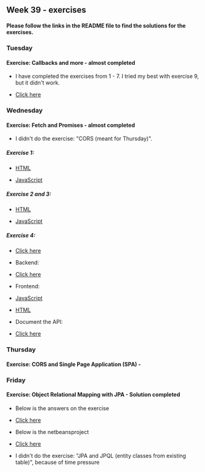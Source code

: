 ## Week 39 - exercises 

#### Please follow the links in the README file to find the solutions for the exercises.

### Tuesday

#### Exercise: Callbacks and more - almost completed

* I have completed the exercises from 1 - 7. I tried my best with exercise 9, but it didn't work. 

* [Click here](https://github.com/amandajuhl95/week39/blob/master/Tuesday/tuesdayExercise.js)

### Wednesday

#### Exercise: Fetch and Promises - almost completed

* I didn't do the exercise: "CORS (meant for Thursday)". 

##### Exercise 1:

* [HTML](https://github.com/amandajuhl95/week39/blob/master/Wednesday/wednesdayJoke/public/index.html)

* [JavaScript](https://github.com/amandajuhl95/week39/blob/master/Wednesday/wednesdayJoke/src/index.js)

##### Exercise 2 and 3:

* [HTML](https://github.com/amandajuhl95/week39/blob/master/Wednesday/wednesdayExercise/public/index.html)

* [JavaScript](https://github.com/amandajuhl95/week39/blob/master/Wednesday/wednesdayExercise/src/index.js)

##### Exercise 4:

* [Click here](https://github.com/amandajuhl95/week39/blob/master/Wednesday/wednesdayExercise.pdf)

* Backend: 

* [Click here](https://github.com/amandajuhl95/week39/tree/master/Wednesday/wednesdayExercise2_backend)

* Frontend:

* [JavaScript](https://github.com/amandajuhl95/week39/blob/master/Wednesday/wednesdayExercise2_frontend/src/index.js)

* [HTML](https://github.com/amandajuhl95/week39/blob/master/Wednesday/wednesdayExercise2_frontend/public/index.html)

* Document the API:

* [Click here](https://github.com/amandajuhl95/week39/blob/master/Wednesday/Documenting%20a%20REST%20API.pdf)

### Thursday

#### Exercise: CORS and Single Page Application (SPA) - 


### Friday

#### Exercise: Object Relational Mapping with JPA - Solution completed

* Below is the answers on the exercise

* [Click here](https://github.com/amandajuhl95/week38/blob/master/fridayExercise.pdf)

* Below is the netbeansproject

* [Click here](https://github.com/amandajuhl95/week38/tree/master/fridayExercise/src/main/java)

* I didn't do the exercise: "JPA and JPQL (entity classes from existing table)", because of time pressure

